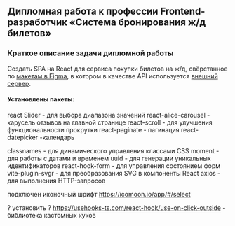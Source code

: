 ## Дипломная работа к профессии Frontend-разработчик «Система бронирования ж/д билетов»

### Краткое описание задачи дипломной работы
Создать SPA на React для сервиса покупки билетов на ж/д, свёрстанное по [макетам в Figma](https://www.figma.com/file/7981GjEsjSpBUKolk4xFoT/%D0%97%D0%B0%D0%BA%D0%B0%D0%B7-%D0%B1%D0%B8%D0%BB%D0%B5%D1%82%D0%BE%D0%B2?node-id=0%3A1), в котором в качестве API используется [внешний сервер](https://students.netoservices.ru/fe-diplom/).


#### Установлены пакеты:

react Slider - для выбора диапазона значений
react-alice-carousel - карусель отзывов на главной странице
react-scroll - для улучшения функциональности прокрутки 
react-paginate - пагинация
react-datepicker  -календарь

classnames - для динамического управления классами CSS
moment - для работы с датами и временем
uuid - для генерации уникальных идентификаторов
react-hook-form - для управления состоянием форм
vite-plugin-svgr - для преобразования SVG в компоненты React
axios - для выполнения HTTP-запросов

подключен иконочный шрифт
https://icomoon.io/app/#/select




? установить ?
https://usehooks-ts.com/react-hook/use-on-click-outside - библиотека кастомных куков